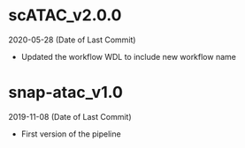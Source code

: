 # scATAC_v2.0.0

2020-05-28 (Date of Last Commit)

* Updated the workflow WDL to include new workflow name

# snap-atac_v1.0

2019-11-08 (Date of Last Commit)

* First version of the pipeline
